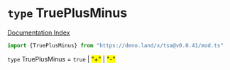 # `type` TruePlusMinus

[Documentation Index](../README.md)

```ts
import {TruePlusMinus} from "https://deno.land/x/tsa@v0.0.41/mod.ts"
```

`type` TruePlusMinus = `true` | <mark>"+"</mark> | <mark>"-"</mark>